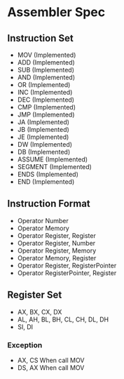 # Assembler Spec
## Instruction Set
 - MOV     (Implemented)
 - ADD     (Implemented)
 - SUB     (Implemented)
 - AND     (Implemented)
 - OR      (Implemented)
 - INC     (Implemented)
 - DEC     (Implemented)
 - CMP     (Implemented)
 - JMP     (Implemented)
 - JA      (Implemented)
 - JB      (Implemented)
 - JE      (Implemented)
 - DW      (Implemented)
 - DB      (Implemented)
 - ASSUME  (Implemented)
 - SEGMENT (Implemented)
 - ENDS    (Implemented)
 - END     (Implemented)
## Instruction Format
 - Operator Number
 - Operator Memory
 - Operator Register, Register
 - Operator Register, Number
 - Operator Register, Memory
 - Operator Memory, Register
 - Operator Register, RegisterPointer
 - Operator RegisterPointer, Register
## Register Set
 - AX, BX, CX, DX
 - AL, AH, BL, BH, CL, CH, DL, DH
 - SI, DI
### Exception
 - AX, CS When call MOV
 - DS, AX When call MOV